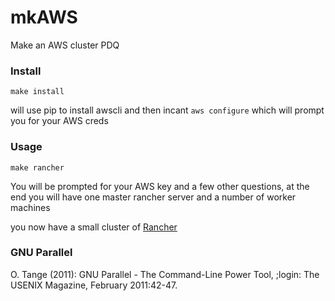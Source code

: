 # mkAWS

Make an AWS cluster PDQ

### Install

```
make install
```

will use pip to install awscli and then incant `aws configure` which will prompt you for your AWS creds

### Usage

```
make rancher
```

You will be prompted for your AWS key and a few other questions, at the end you will have one master rancher server and a number of worker machines

you now have a small cluster of [Rancher](http://rancher.com/rancher/)

### GNU Parallel

  O. Tange (2011): GNU Parallel - The Command-Line Power Tool,
      ;login: The USENIX Magazine, February 2011:42-47.
